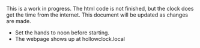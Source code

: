 This is a work in progress. The html code is not finished, but the clock does get the time from the internet. This document will be updated as changes are made.
- Set the hands to noon before starting.
- The webpage shows up at hollowclock.local
